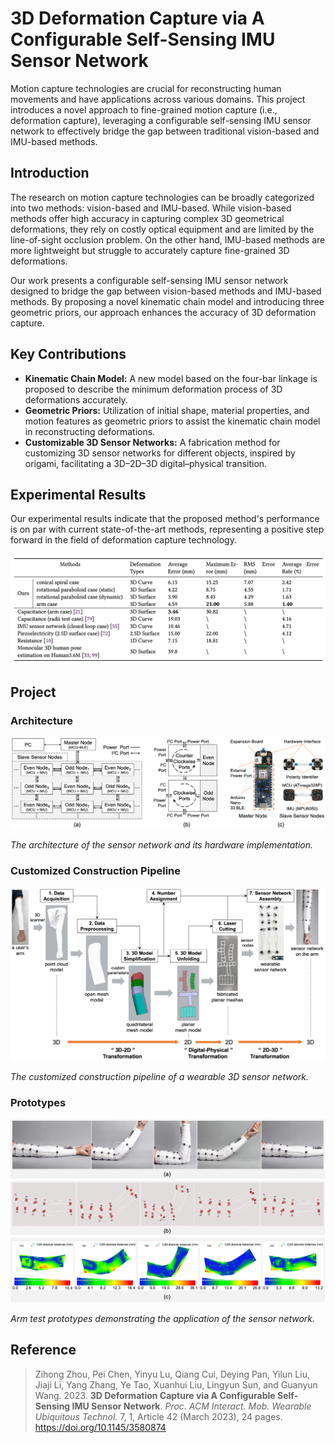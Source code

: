 # 3D Deformation Capture via A Configurable Self-Sensing IMU Sensor Network

Motion capture technologies are crucial for reconstructing human movements and have applications across various domains. This project introduces a novel approach to fine-grained motion capture (i.e., deformation capture), leveraging a configurable self-sensing IMU sensor network to effectively bridge the gap between traditional vision-based and IMU-based methods.

## Introduction

The research on motion capture technologies can be broadly categorized into two methods: vision-based and IMU-based. While vision-based methods offer high accuracy in capturing complex 3D geometrical deformations, they rely on costly optical equipment and are limited by the line-of-sight occlusion problem. On the other hand, IMU-based methods are more lightweight but struggle to accurately capture fine-grained 3D deformations.

Our work presents a configurable self-sensing IMU sensor network designed to bridge the gap between vision-based methods and IMU-based methods. By proposing a novel kinematic chain model and introducing three geometric priors, our approach enhances the accuracy of 3D deformation capture.

## Key Contributions

- **Kinematic Chain Model:** A new model based on the four-bar linkage is proposed to describe the minimum deformation process of 3D deformations accurately.
- **Geometric Priors:** Utilization of initial shape, material properties, and motion features as geometric priors to assist the kinematic chain model in reconstructing deformations.
- **Customizable 3D Sensor Networks:** A fabrication method for customizing 3D sensor networks for different objects, inspired by origami, facilitating a 3D–2D–3D digital–physical transition.

## Experimental Results

Our experimental results indicate that the proposed method's performance is on par with current state-of-the-art methods, representing a positive step forward in the field of deformation capture technology.

![Comparisons with Existing Researches](https://raw.githubusercontent.com/ZJUZZH/Deformation-Capture-By-IMU-Sensor-Network/main/img/Comparisons_with_Existing_Researches.jpg)

## Project 

### Architecture

![Architecture of the Sensor Network](https://raw.githubusercontent.com/ZJUZZH/Deformation-Capture-By-IMU-Sensor-Network/main/img/The_architecture_of_the_sensor_network.jpg)

*The architecture of the sensor network and its hardware implementation.*

### Customized Construction Pipeline

![Customized Construction Pipeline of a Wearable 3D Sensor Network](https://raw.githubusercontent.com/ZJUZZH/Deformation-Capture-By-IMU-Sensor-Network/main/img/The_customized_construction_pipeline.jpg)

*The customized construction pipeline of a wearable 3D sensor network.*

### Prototypes

![Arm Test Prototypes](https://raw.githubusercontent.com/ZJUZZH/Deformation-Capture-By-IMU-Sensor-Network/main/img/Arm_test_prototypes.jpg)

*Arm test prototypes demonstrating the application of the sensor network.*


## Reference

> Zihong Zhou, Pei Chen, Yinyu Lu, Qiang Cui, Deying Pan, Yilun Liu, Jiaji Li, Yang Zhang, Ye Tao, Xuanhui Liu, Lingyun Sun, and Guanyun Wang. 2023. **3D Deformation Capture via A Configurable Self-Sensing IMU Sensor Network**. *Proc. ACM Interact. Mob. Wearable Ubiquitous Technol.* 7, 1, Article 42 (March 2023), 24 pages. https://doi.org/10.1145/3580874


